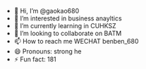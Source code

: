 - 👋 Hi, I’m @gaokao680
- 👀 I’m interested in business anayltics
- 🌱 I’m currently learning  in CUHKSZ
- 💞️ I’m looking to collaborate on BATM
- 📫 How to reach me WECHAT benben_680
- 😄 Pronouns: strong he
- ⚡ Fun fact: 181

<!---
gaokao680/gaokao680 is a ✨ special ✨ repository because its `README.md` (this file) appears on your GitHub profile.
You can click the Preview link to take a look at your changes.
--->

